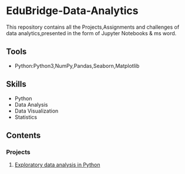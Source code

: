 <html>
  <head>
    <h1>EduBridge-Data-Analytics</h1>
  </head>
  <body>
    This repository contains all the Projects,Assignments and challenges of data analytics,presented in the form of Jupyter Notebooks & ms word.
    <body/>
    <head>
      <h2>Tools</h2>
    </head>
    <body>
      <ul>
        <li>Python:Python3,NumPy,Pandas,Seaborn,Matplotlib</li>
      </ul>
      <head>
        <h2>Skills</h2>
      </head>
      <body>
        <ul>
          <li>Python</li>
          <li>Data Analysis</li>
          <li>Data Visualization</li>
          <li>Statistics</li>
        </ul>
        <body/>
        <head>
          <h2>Contents</h2>
          <h3>Projects</h3>
        </head>
        <body>
          <ol><li><a href="https://github.com/NIVETHASUBRAMANIAN/edubridge-data-analytics/tree/main/Projects/Exploratory%20Data%20Analysis%20in%20Python">Exploratory data analysis in Python </a></li>
        </html>
